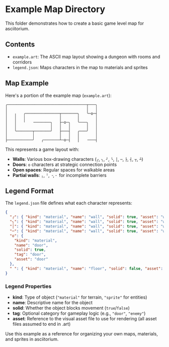# Example Map Directory

This folder demonstrates how to create a basic game level map for asciitorium.

## Contents

- `example.art`: The ASCII map layout showing a dungeon with rooms and corridors
- `legend.json`: Maps characters in the map to materials and sprites

## Map Example

Here's a portion of the example map (`example.art`):

```text
╭───────────────────────────────────┬───╮
│                                   │   │
│   ╷   ╭───────────────┬───────╮   ╰─o─┤
│   │   │               │       │       │
│   │   ╵   ╶───────╮   ├─o─╮   ╰───╮   │
│   │               │   │   │       │   │
│   ╰───────┬───────╯   ├───┤   ╭───╯   │
│           │           │   │   │       │
├───────────╯   ╭───────┴─o─┤   │   ╶───┤
```

This represents a game layout with:

- **Walls**: Various box-drawing characters (`╭`, `╮`, `╯`, `╰`, `│`, `─`, `├`, `┤`, `┬`, `┴`)
- **Doors**: `o` characters at strategic connection points
- **Open spaces**: Regular spaces for walkable areas
- **Partial walls**: `╷`, `╵`, `╶`, `╴` for incomplete barriers

## Legend Format

The `legend.json` file defines what each character represents:

```json
{
  "╭": { "kind": "material", "name": "wall", "solid": true, "asset": "wall" },
  "╮": { "kind": "material", "name": "wall", "solid": true, "asset": "wall" },
  "│": { "kind": "material", "name": "wall", "solid": true, "asset": "wall" },
  "─": { "kind": "material", "name": "wall", "solid": true, "asset": "wall" },
  "o": {
    "kind": "material",
    "name": "door",
    "solid": true,
    "tag": "door",
    "asset": "door"
  },
  " ": { "kind": "material", "name": "floor", "solid": false, "asset": "floor" }
}
```

### Legend Properties

- **kind**: Type of object (`"material"` for terrain, `"sprite"` for entities)
- **name**: Descriptive name for the object
- **solid**: Whether the object blocks movement (`true`/`false`)
- **tag**: Optional category for gameplay logic (e.g., `"door"`, `"enemy"`)
- **asset**: Reference to the visual asset file to use for rendering (all asset files assumed to end in .art)

Use this example as a reference for organizing your own maps, materials, and sprites in asciitorium.
